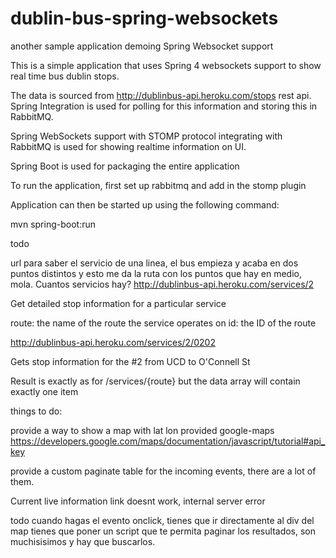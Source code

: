 dublin-bus-spring-websockets
====================

another sample application demoing Spring Websocket support

This is a simple application that uses Spring 4 websockets support to show real time bus dublin stops.

The data is sourced from http://dublinbus-api.heroku.com/stops rest api. Spring Integration is
used for polling for this information and storing this in RabbitMQ.

Spring WebSockets support with STOMP protocol integrating with RabbitMQ is used for showing realtime information on UI.

Spring Boot is used for packaging the entire application

To run the application, first set up rabbitmq and add in the stomp plugin

Application can then be started up using the following command:

mvn spring-boot:run

todo

url para saber el servicio de una linea, el bus empieza y acaba en dos puntos distintos y 
esto me da la ruta con los puntos que hay en medio, mola. Cuantos servicios hay?
http://dublinbus-api.heroku.com/services/2

Get detailed stop information for a particular service

route: the name of the route the service operates on
id: the ID of the route

http://dublinbus-api.heroku.com/services/2/0202

Gets stop information for the #2 from UCD to O'Connell St

Result is exactly as for /services/{route} but the data array will contain exactly one item

things to do:

provide a way to show a map with lat lon provided google-maps https://developers.google.com/maps/documentation/javascript/tutorial#api_key

provide a custom paginate table for the incoming events, there are a lot of them.

Current live information link doesnt work, internal server error

todo
cuando hagas el evento onclick, tienes que ir directamente al div del map
tienes que poner un script que te permita paginar los resultados, son muchisisimos y hay que buscarlos.

